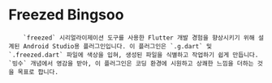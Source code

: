 # Freezed Bingsoo

        `freezed` 시리얼라이제이션 도구를 사용한 Flutter 개발 경험을 향상시키기 위해 설계된 Android Studio용 플러그인입니다. 이 플러그인은 `.g.dart` 및 `.freezed.dart` 파일에 색상을 입혀, 생성된 파일을 식별하고 작업하기 쉽게 만듭니다. `빙수` 개념에서 영감을 받아, 이 플러그인은 코딩 환경에 시원하고 상쾌한 느낌을 더하는 것을 목표로 합니다.

